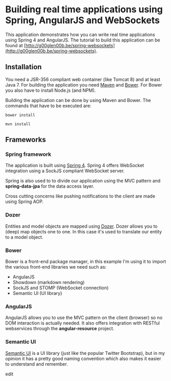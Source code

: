 # Building real time applications using Spring, AngularJS and WebSockets
This application demonstrates how you can write real time applications using Spring 4 and AngularJS. The tutorial to build this application can be found at [http://g00glen00b.be/spring-websockets](http://g00glen00b.be/spring-websockets).

## Installation
You need a JSR-356 compliant web container (like Tomcat 8) and at least Java 7. For building the application you need [Maven](http://maven.apache.org) and [Bower](http://bower.io). For Bower you also have to install Node.js (and NPM).

Building the application can be done by using Maven and Bower. The commands that have to be executed are:

`bower install`

`mvn install`

## Frameworks

### Spring framework
The application is built using [Spring 4](http://spring.io). Spring 4 offers WebSocket integration using a SockJS compliant WebSocket server.

Spring is also used to to divide our application using the MVC pattern and **spring-data-jpa** for the data access layer.

Cross cutting concerns like pushing notifications to the client are made using Spring AOP.

### Dozer
Entities and model objects are mapped using [Dozer](http://dozer.sourceforge.net). Dozer allows you to (deep) map objects one to one. In this case it's used to translate our entity to a model object.

### Bower
Bower is a front-end package manager, in this example I'm using it to import the various front-end libraries we need such as:

* AngularJS
* Showdown (markdown rendering)
* SockJS and STOMP (WebSocket connection)
* Semantic UI (UI library)

### AngularJS
AngularJS allows you to use the MVC pattern on the client (browser) so no DOM interaction is actually needed. It also offers integration with RESTful webservices through the **angular-resource** project.

### Semantic UI
[Semantic UI](http://semantic-ui.com) is a UI library (just like the popular Twitter Bootstrap), but in my opinion it has a pretty good naming convention which also makes it easier to understand and remember.

edit 